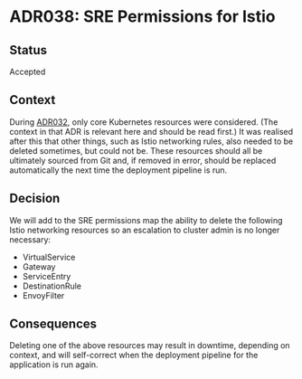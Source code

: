 # ADR038: SRE Permissions for Istio

## Status

Accepted

## Context

During [ADR032](ADR032-sre-permissions.md), only core Kubernetes resources were considered. (The context in that ADR is relevant here and should be read first.)
It was realised after this that other things, such as Istio networking rules, also needed to be deleted sometimes, but could not be.
These resources should all be ultimately sourced from Git and, if removed in error, should be replaced automatically the next time the deployment pipeline is run.

## Decision

We will add to the SRE permissions map the ability to delete the following Istio networking resources so an escalation to cluster admin is no longer necessary:

* VirtualService
* Gateway
* ServiceEntry
* DestinationRule
* EnvoyFilter

## Consequences

Deleting one of the above resources may result in downtime, depending on context, and will self-correct when the deployment pipeline for the application is run again.
